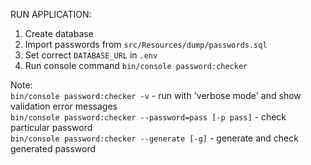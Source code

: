RUN APPLICATION:
1. Create database
2. Import passwords from `src/Resources/dump/passwords.sql`
3. Set correct `DATABASE_URL` in `.env`
4. Run console command `bin/console password:checker`

Note:  
`bin/console password:checker -v` - run with 'verbose mode' and show validation error messages  
`bin/console password:checker --password=pass [-p pass]` - check particular password  
`bin/console password:checker --generate [-g]` - generate and check generated password
